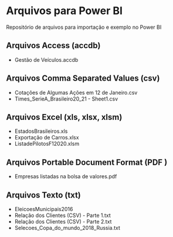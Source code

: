 # Arquivos para Power BI
Repositório de arquivos para importação e exemplo no Power BI

## Arquivos Access (accdb)

<ul>
<li>Gestão de Veículos.accdb</li>
</ul>

## Arquivos Comma Separated Values (csv)

<ul>
<li>Cotações de Algumas Ações em 12 de Janeiro.csv</li>
<li>Times_SerieA_Brasileiro20_21 - Sheet1.csv</li>
</ul>

## Arquivos Excel (xls, xlsx, xlsm)

<ul>
<li>EstadosBrasileiros.xls</li>
<li>Exportação de Carros.xlsx</li>
<li>ListadePilotosF12020.xlsm</li>
</ul>
  
## Arquivos Portable Document Format (PDF )

<ul>
<li>Empresas listadas na bolsa de valores.pdf</li>
</ul>

## Arquivos Texto (txt) 

<ul>
<li>EleicoesMunicipais2016</li>
<li>Relação dos Clientes (CSV) - Parte 1.txt</li>
<li>Relação dos Clientes (CSV) - Parte 2.txt</li>
<li>Selecoes_Copa_do_mundo_2018_Russia.txt</li>
</ul>
